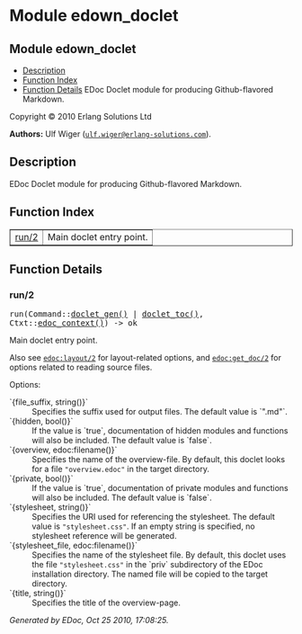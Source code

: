 Module edown_doclet
===================


Module edown_doclet
-------------------

* [Description](#description)
* [Function Index](#index)
* [Function Details](#functions)
EDoc Doclet module for producing Github-flavored Markdown.

Copyright © 2010 Erlang Solutions Ltd

__Authors:__ Ulf Wiger ([`ulf.wiger@erlang-solutions.com`](mailto:ulf.wiger@erlang-solutions.com)).

Description
-----------

EDoc Doclet module for producing Github-flavored Markdown.

Function Index
--------------

<table width="100%" border="1" cellspacing="0" cellpadding="2" summary="function index"><tr><td valign="top"><a href="#run-2">run/2</a></td><td>Main doclet entry point.</td></tr></table>

Function Details
----------------

### run/2

<tt>run(Command::<a href="#type-doclet_gen">doclet_gen()</a> | <a href="#type-doclet_toc">doclet_toc()</a>, Ctxt::<a href="#type-edoc_context">edoc_context()</a>) -> ok</tt>

Main doclet entry point.

Also see [`edoc:layout/2`](edoc.html#layout-2) for layout-related options, and [`edoc:get_doc/2`](edoc.html#get_doc-2) for options related to reading source files.
 
  Options:

<dt>`{file_suffix, string()}`</dt>
<dd>Specifies the suffix used for output files. The default value is `".md"`.</dd>

<dt>`{hidden, bool()}`</dt>
<dd>If the value is `true`, documentation of hidden modules and functions will also be included. The default value is `false`.</dd>

<dt>`{overview, edoc:filename()}`</dt>
<dd>Specifies the name of the overview-file. By default, this doclet looks for a file <code>"overview.edoc"</code> in the target directory.</dd>

<dt>`{private, bool()}`</dt>
<dd>If the value is `true`, documentation of private modules and functions will also be included. The default value is `false`.</dd>

<dt>`{stylesheet, string()}`</dt>
<dd>Specifies the URI used for referencing the stylesheet. The default value is <code>"stylesheet.css"</code>. If an empty string is specified, no stylesheet reference will be generated.</dd>

<dt>`{stylesheet_file, edoc:filename()}`</dt>
<dd>Specifies the name of the stylesheet file. By default, this doclet uses the file <code>"stylesheet.css"</code> in the `priv` subdirectory of the EDoc installation directory. The named file will be copied to the target directory.</dd>

<dt>`{title, string()}`</dt>
<dd>Specifies the title of the overview-page.</dd>

_Generated by EDoc, Oct 25 2010, 17:08:25._